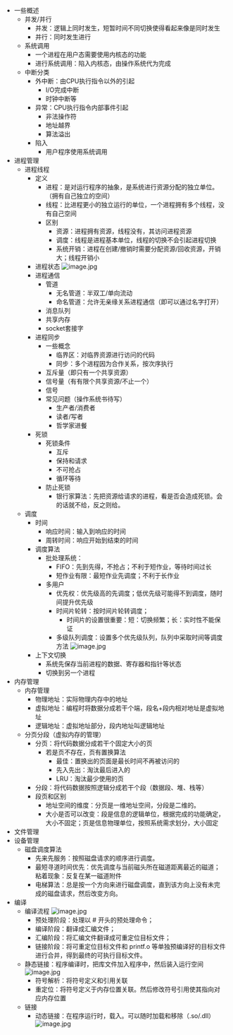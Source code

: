 - 一些概述
    - 并发/并行
        - 并发：逻辑上同时发生，短暂时间不同切换使得看起来像是同时发生
        - 并行：同时发生进行
    - 系统调用
        - 一个进程在用户态需要使用内核态的功能
        - 进行系统调用：陷入内核态，由操作系统代为完成
    - 中断分类
        - 外中断：由CPU执行指令以外的引起
            - I/O完成中断
            - 时钟中断等
        - 异常：CPU执行指令内部事件引起
            - 非法操作符
            - 地址越界
            - 算法溢出
        - 陷入
            - 用户程序使用系统调用
- 进程管理
    - 进程线程
        - 定义
            - 进程：是对运行程序的抽象，是系统进行资源分配的独立单位。（拥有自己独立的空间）
            - 线程：比进程更小的独立运行的单位，一个进程拥有多个线程，没有自己空间
            - 区别
                - 资源：进程拥有资源，线程没有，其访问进程资源
                - 调度：线程是进程基本单位，线程的切换不会引起进程切换
                - 系统开销：进程在创建/撤销时需要分配资源/回收资源，开销大；线程开销小
        - 进程状态 ![image.jpg](../assets/2078c726-29db-4730-bf4a-ffbb7feb040e-1115003.jpg)
        - 进程通信
            - 管道
                - 无名管道：半双工/单向流动
                - 命名管道：允许无亲缘关系进程通信（即可以通过名字打开）
            - 消息队列
            - 共享内存
            - socket套接字
        - 进程同步
            - 一些概念
                - 临界区：对临界资源进行访问的代码
                - 同步：多个进程因为合作关系，按次序执行
            - 互斥量（即只有一个共享资源）
            - 信号量（有有限个共享资源/不止一个）
            - 信号
            - 常见问题（操作系统书待写）
                - 生产者/消费者
                - 读者/写者
                - 哲学家进餐
        - 死锁
            - 死锁条件
                - 互斥
                - 保持和请求
                - 不可抢占
                - 循环等待
            - 防止死锁
                - 银行家算法：先把资源给请求的进程，看是否会造成死锁。会的话就不给，反之则给。
    - 调度
        - 时间
            - 响应时间：输入到响应的时间
            - 周转时间：响应开始到结束的时间
        - 调度算法
            - 批处理系统：
                - FIFO：先到先得，不抢占；不利于短作业，等待时间过长
                - 短作业有限：最短作业先调度；不利于长作业
            - 多用户
                - 优先权：优先级高的先调度；低优先级可能得不到调度，随时间提升优先级
                - 时间片轮转：按时间片轮转调度；
                    - 时间片的设置很重要：短：切换频繁；长：实时性不能保证
                - 多级队列调度：设置多个优先级队列，队列中采取时间等调度方法 ![image.jpg](../assets/5be20812-9212-4713-9563-7e583c5aa4f5-1115003.jpg)
        - 上下文切换
            - 系统先保存当前进程的数据、寄存器和指针等状态
            - 切换到另一个进程
- 内存管理
    - 内存管理
        - 物理地址：实际物理内存中的地址
        - 虚拟地址：编程时将数据分成若干个端，段名+段内相对地址是虚拟地址
        - 逻辑地址：虚拟地址部分，段内地址叫逻辑地址
    - 分页分段（虚拟内存的管理）
        - 分页：将代码数据分成若干个固定大小的页
            - 若是页不存在，页有置换算法
                - 最佳：置换出的页面是最长时间不再被访问的
                - 先入先出：淘汰最后进入的
                - LRU：淘汰最少使用的页
        - 分段：将代码数据按照逻辑分成若干个段（数据段、堆、栈等）
        - 段页和区别
            - 地址空间的维度：分页是一维地址空间，分段是二维的。
            - 大小是否可以改变：段是信息的逻辑单位，根据完成的功能确定，大小不固定；页是信息物理单位，按照系统需求划分，大小固定
- 文件管理
- 设备管理
    - 磁盘调度算法
        - 先来先服务：按照磁盘请求的顺序进行调度。
        - 最短寻道时间优先：优先调度与当前磁头所在磁道距离最近的磁道；粘着现象：反复在某一磁道附件
        - 电梯算法：总是按一个方向来进行磁盘调度，直到该方向上没有未完成的磁盘请求，然后改变方向。
- 编译
    - 编译流程 ![image.jpg](../assets/782f253d-d709-4008-b908-63f8b714b96a-1115003.jpg)
        - 预处理阶段：处理以 # 开头的预处理命令；
        - 编译阶段：翻译成汇编文件；
        - 汇编阶段：将汇编文件翻译成可重定位目标文件；
        - 链接阶段：将可重定位目标文件和 printf.o 等单独预编译好的目标文件进行合并，得到最终的可执行目标文件。
    - 静态链接：程序编译时，把库文件加入程序中，然后装入运行空间 ![image.jpg](../assets/29007ac3-1a92-452f-b956-70557432fade-1115003.jpg)
        - 符号解析：将符号定义和引用关联
        - 重定位：将符号定义于内存位置关联。然后修改符号引用使其指向对应内存位置
    - 链接
        - 动态链接：在程序运行时，载入。可以随时加载和移除（.so/.dll） ![image.jpg](../assets/2f4d2a54-4af0-48f1-ad5a-e5b99dc2ec8d-1115003.jpg)
